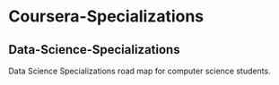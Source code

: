 # Coursera-Specializations
## Data-Science-Specializations
Data Science Specializations road map for computer science students.
